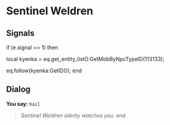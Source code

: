 # Sentinel Weldren


## Signals


if (e.signal == 1) then




local kyenka = eq.get_entity_list():GetMobByNpcTypeID(113133);





eq.follow(kyenka:GetID());
end



## Dialog

**You say:** `hail`



>*Sentinel Weldren silenty watches you.*
end
